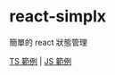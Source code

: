 # react-simplx

簡單的 react 狀態管理

[TS 範例](https://codesandbox.io/s/react-simplx--ts-crmum?file=/src/App.tsx) | [JS 範例](https://codesandbox.io/s/react-simplx--js-xivj8?file=/src/App.js)
